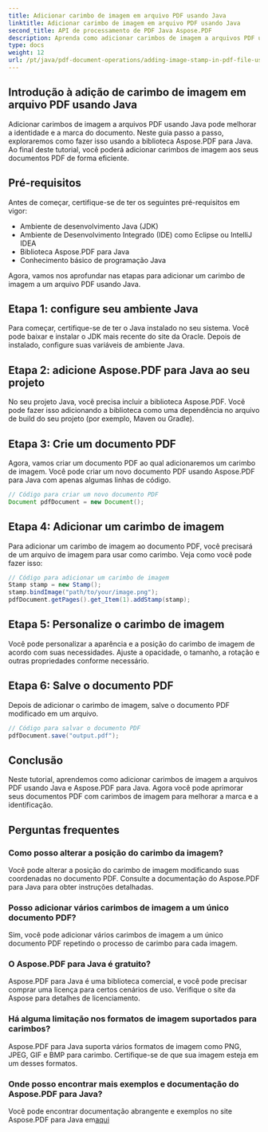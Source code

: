 ```yaml
---
title: Adicionar carimbo de imagem em arquivo PDF usando Java
linktitle: Adicionar carimbo de imagem em arquivo PDF usando Java
second_title: API de processamento de PDF Java Aspose.PDF
description: Aprenda como adicionar carimbos de imagem a arquivos PDF usando Java com este tutorial abrangente do Aspose.PDF para Java.
type: docs
weight: 12
url: /pt/java/pdf-document-operations/adding-image-stamp-in-pdf-file-using-java/
---
```


## Introdução à adição de carimbo de imagem em arquivo PDF usando Java

Adicionar carimbos de imagem a arquivos PDF usando Java pode melhorar a identidade e a marca do documento. Neste guia passo a passo, exploraremos como fazer isso usando a biblioteca Aspose.PDF para Java. Ao final deste tutorial, você poderá adicionar carimbos de imagem aos seus documentos PDF de forma eficiente.

## Pré-requisitos

Antes de começar, certifique-se de ter os seguintes pré-requisitos em vigor:

- Ambiente de desenvolvimento Java (JDK)
- Ambiente de Desenvolvimento Integrado (IDE) como Eclipse ou IntelliJ IDEA
- Biblioteca Aspose.PDF para Java
- Conhecimento básico de programação Java

Agora, vamos nos aprofundar nas etapas para adicionar um carimbo de imagem a um arquivo PDF usando Java.

## Etapa 1: configure seu ambiente Java

Para começar, certifique-se de ter o Java instalado no seu sistema. Você pode baixar e instalar o JDK mais recente do site da Oracle. Depois de instalado, configure suas variáveis de ambiente Java.

## Etapa 2: adicione Aspose.PDF para Java ao seu projeto

No seu projeto Java, você precisa incluir a biblioteca Aspose.PDF. Você pode fazer isso adicionando a biblioteca como uma dependência no arquivo de build do seu projeto (por exemplo, Maven ou Gradle).

## Etapa 3: Crie um documento PDF

Agora, vamos criar um documento PDF ao qual adicionaremos um carimbo de imagem. Você pode criar um novo documento PDF usando Aspose.PDF para Java com apenas algumas linhas de código.

```java
// Código para criar um novo documento PDF
Document pdfDocument = new Document();
```

## Etapa 4: Adicionar um carimbo de imagem

Para adicionar um carimbo de imagem ao documento PDF, você precisará de um arquivo de imagem para usar como carimbo. Veja como você pode fazer isso:

```java
// Código para adicionar um carimbo de imagem
Stamp stamp = new Stamp();
stamp.bindImage("path/to/your/image.png");
pdfDocument.getPages().get_Item(1).addStamp(stamp);
```

## Etapa 5: Personalize o carimbo de imagem

Você pode personalizar a aparência e a posição do carimbo de imagem de acordo com suas necessidades. Ajuste a opacidade, o tamanho, a rotação e outras propriedades conforme necessário.

## Etapa 6: Salve o documento PDF

Depois de adicionar o carimbo de imagem, salve o documento PDF modificado em um arquivo.

```java
// Código para salvar o documento PDF
pdfDocument.save("output.pdf");
```

## Conclusão

Neste tutorial, aprendemos como adicionar carimbos de imagem a arquivos PDF usando Java e Aspose.PDF para Java. Agora você pode aprimorar seus documentos PDF com carimbos de imagem para melhorar a marca e a identificação.

## Perguntas frequentes

### Como posso alterar a posição do carimbo da imagem?

Você pode alterar a posição do carimbo de imagem modificando suas coordenadas no documento PDF. Consulte a documentação do Aspose.PDF para Java para obter instruções detalhadas.

### Posso adicionar vários carimbos de imagem a um único documento PDF?

Sim, você pode adicionar vários carimbos de imagem a um único documento PDF repetindo o processo de carimbo para cada imagem.

### O Aspose.PDF para Java é gratuito?

Aspose.PDF para Java é uma biblioteca comercial, e você pode precisar comprar uma licença para certos cenários de uso. Verifique o site da Aspose para detalhes de licenciamento.

### Há alguma limitação nos formatos de imagem suportados para carimbos?

Aspose.PDF para Java suporta vários formatos de imagem como PNG, JPEG, GIF e BMP para carimbo. Certifique-se de que sua imagem esteja em um desses formatos.

### Onde posso encontrar mais exemplos e documentação do Aspose.PDF para Java?

Você pode encontrar documentação abrangente e exemplos no site Aspose.PDF para Java em[aqui](https://reference.aspose.com/pdf/java/.)